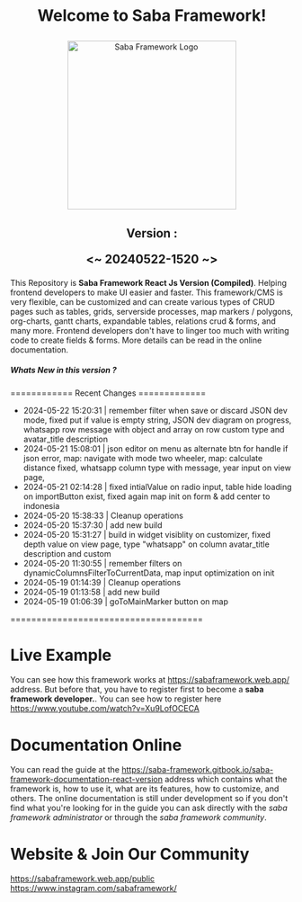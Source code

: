 # <p align="center">Welcome to Saba Framework!</p>

<p align="center"><img src="https://res.cloudinary.com/insaba/image/upload/v1700625287/saba_framework/logo_saba_framework_gqw72y.png" alt="Saba Framework Logo" width="300"></p>

## <p align="center">Version : </p><p align="center"><~ 20240522-1520 ~></p>

This Repository is **Saba Framework React Js Version (Compiled)**. Helping frontend developers to make UI easier and faster. This framework/CMS is very flexible, can be customized and can create various types of CRUD pages such as tables, grids, serverside processes, map markers / polygons, org-charts, gantt charts, expandable tables, relations crud & forms, and many more. Frontend developers don't have to linger too much with writing code to create fields & forms. More details can be read in the online documentation.

##### Whats New in this version ?

============ Recent Changes =============

- 2024-05-22 15:20:31 | remember filter when save or discard JSON dev mode, fixed put if value is empty string, JSON dev diagram on progress, whatsapp row message with object and array on row custom type and avatar_title description
- 2024-05-21 15:08:01 | json editor on menu as alternate btn for handle if json error, map: navigate with mode two wheeler, map: calculate distance fixed, whatsapp column type with message, year input on view page,
- 2024-05-21 02:14:28 | fixed intialValue on radio input, table hide loading on importButton exist, fixed again map init on form & add center to indonesia
- 2024-05-20 15:38:33 | Cleanup operations
- 2024-05-20 15:37:30 | add new build
- 2024-05-20 15:31:27 | build in widget visiblity on customizer, fixed depth value on view page, type "whatsapp" on column avatar_title description and custom
- 2024-05-20 11:30:55 | remember filters on dynamicColumnsFilterToCurrentData, map input optimization on init
- 2024-05-19 01:14:39 | Cleanup operations
- 2024-05-19 01:13:58 | add new build
- 2024-05-19 01:06:39 | goToMainMarker button on map

=====================================

# Live Example

You can see how this framework works at https://sabaframework.web.app/ address. But before that, you have to register first to become a **saba framework developer.**. You can see how to register here https://www.youtube.com/watch?v=Xu9LofOCECA

# Documentation Online

You can read the guide at the https://saba-framework.gitbook.io/saba-framework-documentation-react-version address which contains what the framework is, how to use it, what are its features, how to customize, and others. The online documentation is still under development so if you don't find what you're looking for in the guide you can ask directly with the _saba framework administrator_ or through the _saba framework community_.

# Website & Join Our Community

https://sabaframework.web.app/public
https://www.instagram.com/sabaframework/
